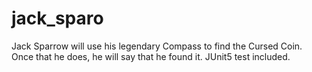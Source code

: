 # jack_sparo
Jack Sparrow will use his legendary Compass to find the Cursed Coin. Once that he does, he will say that he found it. JUnit5 test included. 
